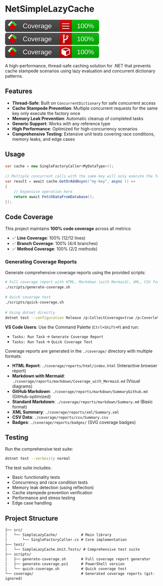 # NetSimpleLazyCache

![Line Coverage](badge_linecoverage.svg) ![Branch Coverage](badge_branchcoverage.svg) ![Method Coverage](badge_methodcoverage.svg)

A high-performance, thread-safe caching solution for .NET that prevents cache stampede scenarios using lazy evaluation and concurrent dictionary patterns.

## Features

- **Thread-Safe**: Built on `ConcurrentDictionary` for safe concurrent access
- **Cache Stampede Prevention**: Multiple concurrent requests for the same key only execute the factory once
- **Memory Leak Prevention**: Automatic cleanup of completed tasks
- **Generic Support**: Works with any reference type
- **High Performance**: Optimized for high-concurrency scenarios
- **Comprehensive Testing**: Extensive unit tests covering race conditions, memory leaks, and edge cases

## Usage

```csharp
var cache = new SingleFactoryCaller<MyDataType>();

// Multiple concurrent calls with the same key will only execute the factory once
var result = await cache.GetOrAddAsync("my-key", async () =>
{
    // Expensive operation here
    return await FetchDataFromDatabase();
});
```

## Code Coverage

This project maintains **100% code coverage** across all metrics:

- ✅ **Line Coverage**: 100% (12/12 lines)
- ✅ **Branch Coverage**: 100% (4/4 branches)  
- ✅ **Method Coverage**: 100% (2/2 methods)

### Generating Coverage Reports

Generate comprehensive coverage reports using the provided scripts:

```bash
# Full coverage report with HTML, Markdown (with Mermaid), XML, CSV formats
./scripts/generate-coverage.sh

# Quick coverage test
./scripts/quick-coverage.sh

# Using dotnet directly
dotnet test --configuration Release /p:CollectCoverage=true /p:CoverletOutputFormat=cobertura
```

**VS Code Users**: Use the Command Palette (`Ctrl+Shift+P`) and run:
- `Tasks: Run Task` → `Generate Coverage Report`
- `Tasks: Run Task` → `Quick Coverage Test`

Coverage reports are generated in the `./coverage/` directory with multiple formats:
- **HTML Report**: `./coverage/reports/html/index.html` (Interactive browser report)
- **Markdown with Mermaid**: `./coverage/reports/markdown/Coverage_with_Mermaid.md` (Visual diagrams)
- **GitHub Markdown**: `./coverage/reports/markdown/SummaryGithub.md` (GitHub-optimized)
- **Standard Markdown**: `./coverage/reports/markdown/Summary.md` (Basic format)
- **XML Summary**: `./coverage/reports/xml/Summary.xml`
- **CSV Data**: `./coverage/reports/csv/Summary.csv`
- **Badges**: `./coverage/reports/badges/` (SVG coverage badges)

## Testing

Run the comprehensive test suite:

```bash
dotnet test --verbosity normal
```

The test suite includes:
- Basic functionality tests
- Concurrency and race condition tests
- Memory leak detection (using reflection)
- Cache stampede prevention verification
- Performance and stress testing
- Edge case handling

## Project Structure

```
├── src/
│   └── SimpleLazyCache/           # Main library
│       └── SingleFactoryCaller.cs # Core implementation
├── test/
│   └── SimpleLazyCache.Unit.Tests/ # Comprehensive test suite
├── scripts/
│   ├── generate-coverage.sh       # Full coverage report generator
│   ├── generate-coverage.ps1      # PowerShell version
│   └── quick-coverage.sh          # Quick coverage test
└── coverage/                      # Generated coverage reports (git-ignored)
```